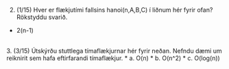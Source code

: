 2. (1/15) Hver er flækjutími fallsins hanoi(n,A,B,C) í liðnum hér fyrir ofan? Rökstyddu svarið.
* 2(n-1)
<br>
3. (3/15) Útskýrðu stuttlega tímaflækjurnar hér fyrir neðan. Nefndu dæmi um reiknirit sem hafa
eftirfarandi tímaflækjur.
* a. O(n)
* b. O(n^2)
* c. O(log(n))
